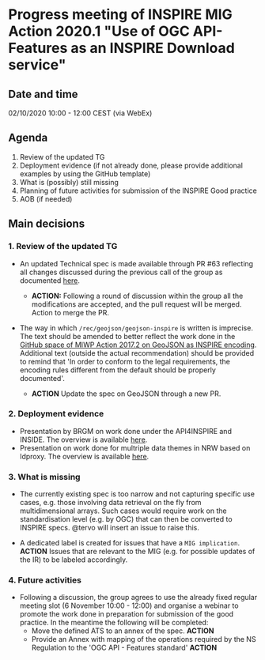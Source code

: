 # Progress meeting of INSPIRE MIG Action 2020.1 "Use of OGC API-Features as an INSPIRE Download service"

## Date and time
02/10/2020 10:00 - 12:00 CEST (via WebEx)

## Agenda

1. Review of the updated TG
2. Deployment evidence (if not already done, please provide additional examples by using the GitHub template)
3. What is (possibly) still missing
4. Planning of future activities for submission of the INSPIRE Good practice
5. AOB (if needed)

  
## Main decisions

### 1. Review of the updated TG
* An updated Technical spec is made available through PR #63 reflecting all changes discussed during the previous call of the group as documented [here](https://github.com/INSPIRE-MIF/gp-ogc-api-features/blob/master/action%202020.1/meetings/progress%20meeting%20040920207/minutes.md). 

    * **ACTION:** Following a round of discussion within the group all the modifications are accepted, and the pull request will be merged. Action to merge the PR.

* The way in which `/rec/geojson/geojson-inspire` is written is imprecise. The text should be amended to better reflect the work done in the [GitHub space of MIWP Action 2017.2 on GeoJSON as INSPIRE encoding](https://github.com/INSPIRE-MIF/2017.2). Additional text (outside the actual recommendation) should be provided to remind that 'In order to conform to the legal requirements, the encoding rules different from the default should be properly documented'. 

   * **ACTION** Update the spec on GeoJSON through a new PR.

### 2. Deployment evidence
* Presentation by BRGM on work done under the API4INSPIRE and INSIDE. The overview is available [here](https://github.com/INSPIRE-MIF/gp-ogc-api-features/blob/master/deployments/deployment-brgm_inside.md).
* Presentation on work done for multriple data themes in NRW based on ldproxy. The overview is available [here](https://github.com/INSPIRE-MIF/gp-ogc-api-features/blob/master/deployments/deployment-nrwde.md).
   
### 3. What is missing
* The currently existing spec is too narrow and not capturing specific use cases, e.g. those involving data retrieval on the fly from multidimensional arrays. Such cases would require work on the standardisation level (e.g. by OGC) that can then be converted to INSPIRE specs. @tervo will insert an issue to raise this.

* A dedicated label is created for issues that have a `MIG implication`.  **ACTION** Issues that are relevant to the MIG (e.g. for possible updates of the IR) to be labeled accordingly.


### 4. Future activities
* Following a discussion, the group agrees to use the already fixed regular meeting slot (6 November 10:00 - 12:00) and organise a webinar to promote the work done in preparation for submission of the good practice. In the meantime the following will be completed:
    * Move the defined ATS to an annex of the spec. **ACTION**
    * Provide an Annex with mapping of the operations required by the NS Regulation to the 'OGC API - Features standard' **ACTION**
